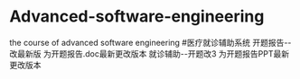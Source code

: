 # Advanced-software-engineering
the course of advanced software engineering
#医疗就诊辅助系统 
开题报告--改最新版 为开题报告.doc最新更改版本
就诊辅助--开题改3 为开题报告PPT最新更改版本
